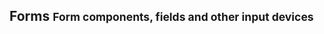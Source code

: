 <div class="page-header">
	<h2>Forms <small>Form components, fields and other input devices</small></h2>
</div>

